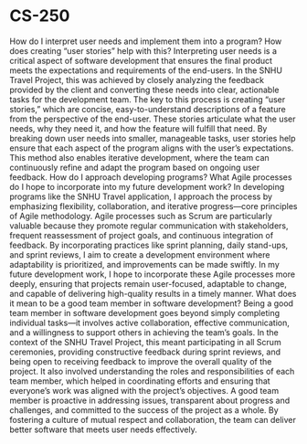 # CS-250
How do I interpret user needs and implement them into a program? How does creating “user stories” help with this?
Interpreting user needs is a critical aspect of software development that ensures the final product meets the expectations and requirements of the end-users. In the SNHU Travel Project, this was achieved by closely analyzing the feedback provided by the client and converting these needs into clear, actionable tasks for the development team. The key to this process is creating “user stories,” which are concise, easy-to-understand descriptions of a feature from the perspective of the end-user. These stories articulate what the user needs, why they need it, and how the feature will fulfill that need. By breaking down user needs into smaller, manageable tasks, user stories help ensure that each aspect of the program aligns with the user’s expectations. This method also enables iterative development, where the team can continuously refine and adapt the program based on ongoing user feedback.
How do I approach developing programs? What Agile processes do I hope to incorporate into my future development work?
In developing programs like the SNHU Travel application, I approach the process by emphasizing flexibility, collaboration, and iterative progress—core principles of Agile methodology. Agile processes such as Scrum are particularly valuable because they promote regular communication with stakeholders, frequent reassessment of project goals, and continuous integration of feedback. By incorporating practices like sprint planning, daily stand-ups, and sprint reviews, I aim to create a development environment where adaptability is prioritized, and improvements can be made swiftly. In my future development work, I hope to incorporate these Agile processes more deeply, ensuring that projects remain user-focused, adaptable to change, and capable of delivering high-quality results in a timely manner.
What does it mean to be a good team member in software development?
Being a good team member in software development goes beyond simply completing individual tasks—it involves active collaboration, effective communication, and a willingness to support others in achieving the team’s goals. In the context of the SNHU Travel Project, this meant participating in all Scrum ceremonies, providing constructive feedback during sprint reviews, and being open to receiving feedback to improve the overall quality of the project. It also involved understanding the roles and responsibilities of each team member, which helped in coordinating efforts and ensuring that everyone’s work was aligned with the project’s objectives. A good team member is proactive in addressing issues, transparent about progress and challenges, and committed to the success of the project as a whole. By fostering a culture of mutual respect and collaboration, the team can deliver better software that meets user needs effectively.
